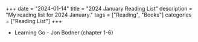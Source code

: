 +++
date = "2024-01-14"
title = "2024 January Reading List"
description = "My reading list for 2024 January."
tags = ["Reading", "Books"]
categories = ["Reading List"]
+++

- Learning Go - Jon Bodner (chapter 1-6)
